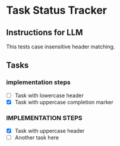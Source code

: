 # Task Status Tracker

## Instructions for LLM
This tests case insensitive header matching.

## Tasks

### implementation steps

- [ ] Task with lowercase header
- [X] Task with uppercase completion marker

### IMPLEMENTATION STEPS

- [x] Task with uppercase header
- [ ] Another task here